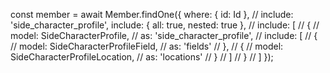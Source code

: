 const member = await Member.findOne({
            where: {
                id: Id
            },
            // include: 'side_character_profile',
            include: {
                all: true,
                nested: true
            },
            // include: [
            //     {
            //         model: SideCharacterProfile,
            //         as: 'side_character_profile',
            //         include: [
            //             {
            //                 model: SideCharacterProfileField,
            //                 as: 'fields'
            //             },
            //             {
            //                 model: SideCharacterProfileLocation,
            //                 as: 'locations'
            //             }
            //         ]
            //     }
            // ]
        });